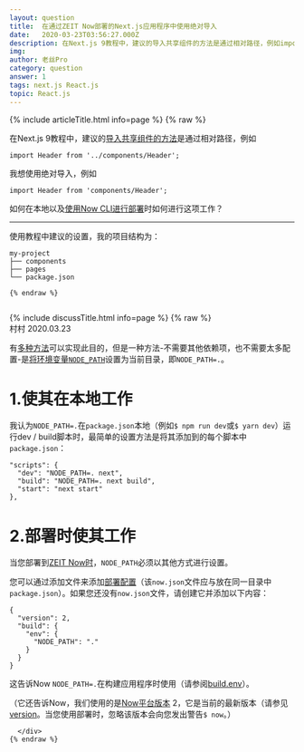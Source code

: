 ```yaml
---
layout: question
title:  在通过ZEIT Now部署的Next.js应用程序中使用绝对导入
date:   2020-03-23T03:56:27.000Z
description: 在Next.js 9教程中，建议的导入共享组件的方法是通过相对路径，例如import Header from '../components/Heade...
img: 
author: 老丝Pro
category: question
answer: 1
tags: next.js React.js
topic: React.js
---
```

<div class="article-root">
  <div class="article">
    {% include articleTitle.html info=page %}
    {% raw %}
    <div class="article-content"><p><font style="vertical-align: inherit;"><font style="vertical-align: inherit;">在Next.js 9教程中，建议的</font></font><a href="https://nextjs.org/learn/basics/using-shared-components/using-the-header-component" rel="noreferrer"><font style="vertical-align: inherit;"><font style="vertical-align: inherit;">导入共享组件的方法</font></font></a><font style="vertical-align: inherit;"><font style="vertical-align: inherit;">是通过相对路径，例如</font></font></p>

<pre class="lang-js prettyprint-override"><code>import Header from '../components/Header';
</code></pre>

<p><font style="vertical-align: inherit;"><font style="vertical-align: inherit;">我想使用绝对导入，例如</font></font></p>

<pre class="lang-js prettyprint-override"><code>import Header from 'components/Header';
</code></pre>

<p><font style="vertical-align: inherit;"><font style="vertical-align: inherit;">如何在本地以及</font></font><a href="https://nextjs.org/learn/basics/deploying-a-nextjs-app" rel="noreferrer"><font style="vertical-align: inherit;"><font style="vertical-align: inherit;">使用Now CLI进行部署</font></font></a><font style="vertical-align: inherit;"><font style="vertical-align: inherit;">时如何进行这项工作</font><font style="vertical-align: inherit;">？</font></font></p>

<hr>

<p><font style="vertical-align: inherit;"><font style="vertical-align: inherit;">使用教程中建议的设置，我的项目结构为：</font></font></p>

<pre><code>my-project<font></font>
├── components<font></font>
├── pages<font></font>
└── package.json<font></font>
</code></pre></div>
    {% endraw %}
  </div>
  <p style="height: 0;width:0;overflow: hidden;"> 第2772篇《在通过ZEIT Now部署的Next.js应用程序中使用绝对导入》来自Winter(https://github.com/aiyld/aiyld.github.io)的站点</p>
  <div class="discuss-wrapper">
    {% include discussTitle.html info=page %}
    {% raw %}
    <div class="discuss-item">
        <div class="discuss-parent">
          <div class="discuss-meta">
            <span class="discuss-user">村村</span>
            <span class="discuss-time">2020.03.23</span>
          </div>
          <div class="discuss-comment"><p><font style="vertical-align: inherit;"><font style="vertical-align: inherit;">有</font></font><a href="https://whoisryosuke.com/blog/2018/nextjs-tip-relative-es6-modules/" rel="noreferrer"><font style="vertical-align: inherit;"><font style="vertical-align: inherit;">多种方法</font></font></a><font style="vertical-align: inherit;"><font style="vertical-align: inherit;">可以实现此目的，但是一种方法-不需要其他依赖项，也不需要太多配置-是</font></font><a href="https://github.com/zeit/next.js/issues/342#issuecomment-264744094" rel="noreferrer"><font style="vertical-align: inherit;"><font style="vertical-align: inherit;">将环境变量</font></font><code>NODE_PATH</code></a><font style="vertical-align: inherit;"><font style="vertical-align: inherit;">设置为当前目录，即</font></font><code>NODE_PATH=.</code><font style="vertical-align: inherit;"><font style="vertical-align: inherit;">。</font></font></p>

<h1><font style="vertical-align: inherit;"><font style="vertical-align: inherit;">1.使其在本地工作</font></font></h1>

<p><font style="vertical-align: inherit;"><font style="vertical-align: inherit;">我认为</font></font><code>NODE_PATH=.</code><font style="vertical-align: inherit;"><font style="vertical-align: inherit;">在</font></font><code>package.json</code><font style="vertical-align: inherit;"><font style="vertical-align: inherit;">本地（例如</font></font><code>$ npm run dev</code><font style="vertical-align: inherit;"><font style="vertical-align: inherit;">或</font></font><code>$ yarn dev</code><font style="vertical-align: inherit;"><font style="vertical-align: inherit;">）</font><font style="vertical-align: inherit;">运行dev / build脚本时</font><font style="vertical-align: inherit;">，最简单的设置方法</font><font style="vertical-align: inherit;">是将其添加到的每个脚本中</font></font><code>package.json</code><font style="vertical-align: inherit;"><font style="vertical-align: inherit;">：</font></font></p>

<pre class="lang-json prettyprint-override"><code>"scripts": {<font></font>
  "dev": "NODE_PATH=. next",<font></font>
  "build": "NODE_PATH=. next build",<font></font>
  "start": "next start"<font></font>
},<font></font>
</code></pre>

<h1><font style="vertical-align: inherit;"><font style="vertical-align: inherit;">2.部署时使其工作</font></font></h1>

<p><font style="vertical-align: inherit;"><font style="vertical-align: inherit;">当您部署到</font></font><a href="https://zeit.co/now" rel="noreferrer"><font style="vertical-align: inherit;"><font style="vertical-align: inherit;">ZEIT Now时</font></font></a><font style="vertical-align: inherit;"><font style="vertical-align: inherit;">，</font></font><code>NODE_PATH</code><font style="vertical-align: inherit;"><font style="vertical-align: inherit;">必须以其他方式进行设置。</font></font></p>

<p><font style="vertical-align: inherit;"><font style="vertical-align: inherit;">您可以</font><font style="vertical-align: inherit;">通过添加</font><font style="vertical-align: inherit;">文件</font><font style="vertical-align: inherit;">来添加</font></font><a href="https://zeit.co/docs/v2/advanced/configuration" rel="noreferrer"><font style="vertical-align: inherit;"><font style="vertical-align: inherit;">部署配置</font></font></a><font style="vertical-align: inherit;"><font style="vertical-align: inherit;">（该</font></font><code>now.json</code><font style="vertical-align: inherit;"><font style="vertical-align: inherit;">文件应与放在同一目录中</font></font><code>package.json</code><font style="vertical-align: inherit;"><font style="vertical-align: inherit;">）。</font><font style="vertical-align: inherit;">如果您还没有</font></font><code>now.json</code><font style="vertical-align: inherit;"><font style="vertical-align: inherit;">文件，请创建它并添加以下内容：</font></font></p>

<pre class="lang-json prettyprint-override"><code>{<font></font>
  "version": 2,<font></font>
  "build": {<font></font>
    "env": {<font></font>
      "NODE_PATH": "."<font></font>
    }<font></font>
  }<font></font>
}<font></font>
</code></pre>

<p><font style="vertical-align: inherit;"><font style="vertical-align: inherit;">这告诉Now </font></font><code>NODE_PATH=.</code><font style="vertical-align: inherit;"><font style="vertical-align: inherit;">在构建应用程序时</font><font style="vertical-align: inherit;">使用</font><font style="vertical-align: inherit;">（请参阅</font></font><a href="https://zeit.co/docs/v2/advanced/configuration#build.env" rel="noreferrer"><font style="vertical-align: inherit;"><font style="vertical-align: inherit;">build.env</font></font></a><font style="vertical-align: inherit;"><font style="vertical-align: inherit;">）。</font></font></p>

<p><font style="vertical-align: inherit;"><font style="vertical-align: inherit;">（它还告诉Now，我们使用的是</font></font><a href="https://zeit.co/docs/v2/advanced/platform/overview/#versioning" rel="noreferrer"><font style="vertical-align: inherit;"><font style="vertical-align: inherit;">Now平台版本</font></font></a><font style="vertical-align: inherit;"><font style="vertical-align: inherit;"> 2，它是当前的最新版本（请参见</font></font><a href="https://zeit.co/docs/v2/advanced/configuration#version" rel="noreferrer"><font style="vertical-align: inherit;"><font style="vertical-align: inherit;">version</font></font></a><font style="vertical-align: inherit;"><font style="vertical-align: inherit;">。当您使用部署时，忽略该版本会向您发出警告</font></font><code>$&nbsp;now</code><font style="vertical-align: inherit;"><font style="vertical-align: inherit;">。）</font></font></p></div>
        </div>
        
      </div>
    {% endraw %}
  </div>
<div>
